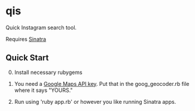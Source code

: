 qis
===

Quick Instagram search tool.

Requires [Sinatra](http://www.sinatrarb.com/) 

## Quick Start

0. Install necessary rubygems

1. You need a [Google Maps API key](https://developers.google.com/maps/documentation/javascript/tutorial#api_key). Put that in the goog_geocoder.rb file where it says "YOURS."

2. Run using 'ruby app.rb' or however you like running Sinatra apps.

